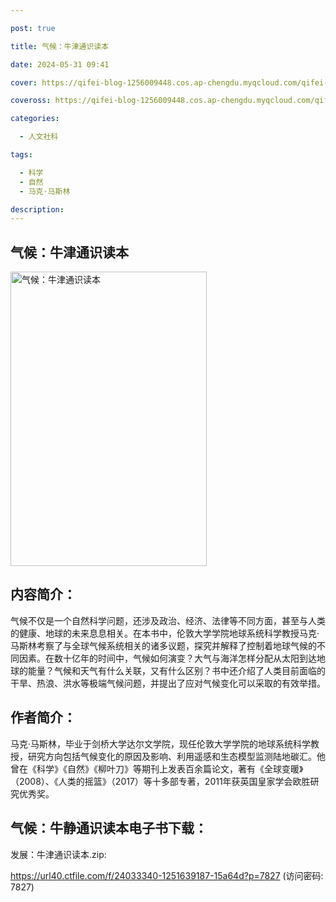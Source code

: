 ```yaml
---

post: true

title: 气候：牛津通识读本

date: 2024-05-31 09:41

cover: https://qifei-blog-1256009448.cos.ap-chengdu.myqcloud.com/qifei-blog/s34265449.jpg

coveross: https://qifei-blog-1256009448.cos.ap-chengdu.myqcloud.com/qifei-blog/s34265449.jpg

categories:

  - 人文社科

tags:

  - 科学
  - 自然
  - 马克·马斯林

description:
---
```


## 气候：牛津通识读本

<img alt="气候：牛津通识读本" class="aligncenter loading" data-was-processed="true" decoding="async" fetchpriority="high" height="471" src="https://qifei-blog-1256009448.cos.ap-chengdu.myqcloud.com/qifei-blog/s34265449.jpg" style="cursor: zoom-in;" width="314"/>

## 内容简介：

气候不仅是一个自然科学问题，还涉及政治、经济、法律等不同方面，甚至与人类的健康、地球的未来息息相关。在本书中，伦敦大学学院地球系统科学教授马克·马斯林考察了与全球气候系统相关的诸多议题，探究并解释了控制着地球气候的不同因素。在数十亿年的时间中，气候如何演变？大气与海洋怎样分配从太阳到达地球的能量？气候和天气有什么关联，又有什么区别？书中还介绍了人类目前面临的干旱、热浪、洪水等极端气候问题，并提出了应对气候变化可以采取的有效举措。

## 作者简介：

马克·马斯林，毕业于剑桥大学达尔文学院，现任伦敦大学学院的地球系统科学教授，研究方向包括气候变化的原因及影响、利用遥感和生态模型监测陆地碳汇。他曾在《科学》《自然》《柳叶刀》等期刊上发表百余篇论文，著有《全球变暖》（2008）、《人类的摇篮》（2017）等十多部专著，2011年获英国皇家学会欧胜研究优秀奖。

## 气候：牛静通识读本电子书下载：

发展：牛津通识读本.zip: 

https://url40.ctfile.com/f/24033340-1251639187-15a64d?p=7827 (访问密码: 7827)
